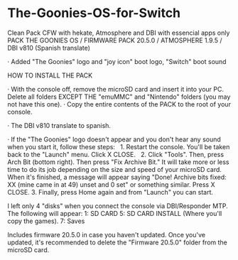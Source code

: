 # The-Goonies-OS-for-Switch
Clean Pack CFW with hekate, Atmosphere and DBI with essencial apps only
PACK THE GOONIES OS / FIRMWARE PACK 20.5.0 / ATMOSPHERE 1.9.5 / DBI v810 (Spanish translate)

· Added "The Goonies" logo and "joy icon" boot logo, "Switch" boot sound

HOW TO INSTALL THE PACK

· With the console off, remove the microSD card and insert it into your PC. Delete all folders EXCEPT THE "emuMMC" and "Nintendo" folders (you may not have this one).
· Copy the entire contents of the PACK to the root of your console.

· The DBI v810 translate to spanish.

· If the "The Goonies" logo doesn't appear and you don't hear any sound when you start it, follow these steps:
  1. Restart the console. You'll be taken back to the "Launch" menu. Click X CLOSE.
  2. Click "Tools". Then, press Arch Bit (bottom right). Then press "Fix Archive Bit." It will take more or less time to do its job depending on the size and speed of your microSD card. When it's finished, a message will appear saying "Done! Archive bits fixed: XX (mine came in at 49) unset and 0 set" or something similar. Press X CLOSE.
3. Finally, press Home again and from "Launch" you can start.

I left only 4 "disks" when you connect the console via DBI/Responder MTP.
The following will appear:
1: SD CARD
5: SD CARD INSTALL (Where you'll copy the games).
7: Saves

Includes firmware 20.5.0 in case you haven't updated. Once you've updated, it's recommended to delete the "Firmware 20.5.0" folder from the microSD card.

